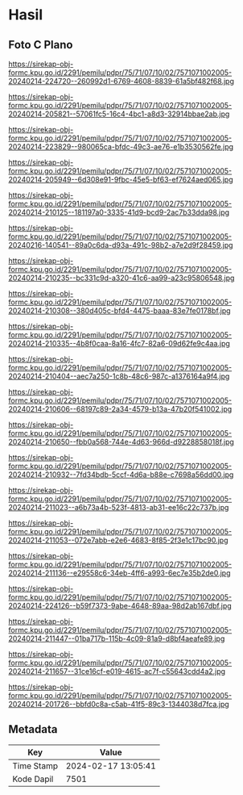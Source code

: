 # Hasil

## Foto C Plano

https://sirekap-obj-formc.kpu.go.id/2291/pemilu/pdpr/75/71/07/10/02/7571071002005-20240214-224720--260992d1-6769-4608-8839-61a5bf482f68.jpg

https://sirekap-obj-formc.kpu.go.id/2291/pemilu/pdpr/75/71/07/10/02/7571071002005-20240214-205821--57061fc5-16c4-4bc1-a8d3-32914bbae2ab.jpg

https://sirekap-obj-formc.kpu.go.id/2291/pemilu/pdpr/75/71/07/10/02/7571071002005-20240214-223829--980065ca-bfdc-49c3-ae76-e1b3530562fe.jpg

https://sirekap-obj-formc.kpu.go.id/2291/pemilu/pdpr/75/71/07/10/02/7571071002005-20240214-205949--6d308e91-9fbc-45e5-bf63-ef7624aed065.jpg

https://sirekap-obj-formc.kpu.go.id/2291/pemilu/pdpr/75/71/07/10/02/7571071002005-20240214-210125--181197a0-3335-41d9-bcd9-2ac7b33dda98.jpg

https://sirekap-obj-formc.kpu.go.id/2291/pemilu/pdpr/75/71/07/10/02/7571071002005-20240216-140541--89a0c6da-d93a-491c-98b2-a7e2d9f28459.jpg

https://sirekap-obj-formc.kpu.go.id/2291/pemilu/pdpr/75/71/07/10/02/7571071002005-20240214-210235--bc331c9d-a320-41c6-aa99-a23c95806548.jpg

https://sirekap-obj-formc.kpu.go.id/2291/pemilu/pdpr/75/71/07/10/02/7571071002005-20240214-210308--380d405c-bfd4-4475-baaa-83e7fe0178bf.jpg

https://sirekap-obj-formc.kpu.go.id/2291/pemilu/pdpr/75/71/07/10/02/7571071002005-20240214-210335--4b8f0caa-8a16-4fc7-82a6-09d62fe9c4aa.jpg

https://sirekap-obj-formc.kpu.go.id/2291/pemilu/pdpr/75/71/07/10/02/7571071002005-20240214-210404--aec7a250-1c8b-48c6-987c-a1376164a9f4.jpg

https://sirekap-obj-formc.kpu.go.id/2291/pemilu/pdpr/75/71/07/10/02/7571071002005-20240214-210606--68197c89-2a34-4579-b13a-47b20f541002.jpg

https://sirekap-obj-formc.kpu.go.id/2291/pemilu/pdpr/75/71/07/10/02/7571071002005-20240214-210650--fbb0a568-744e-4d63-966d-d9228858018f.jpg

https://sirekap-obj-formc.kpu.go.id/2291/pemilu/pdpr/75/71/07/10/02/7571071002005-20240214-210932--7fd34bdb-5ccf-4d6a-b88e-c7698a56dd00.jpg

https://sirekap-obj-formc.kpu.go.id/2291/pemilu/pdpr/75/71/07/10/02/7571071002005-20240214-211023--a6b73a4b-523f-4813-ab31-ee16c22c737b.jpg

https://sirekap-obj-formc.kpu.go.id/2291/pemilu/pdpr/75/71/07/10/02/7571071002005-20240214-211053--072e7abb-e2e6-4683-8f85-2f3e1c17bc90.jpg

https://sirekap-obj-formc.kpu.go.id/2291/pemilu/pdpr/75/71/07/10/02/7571071002005-20240214-211136--e29558c6-34eb-4ff6-a993-6ec7e35b2de0.jpg

https://sirekap-obj-formc.kpu.go.id/2291/pemilu/pdpr/75/71/07/10/02/7571071002005-20240214-224126--b59f7373-9abe-4648-89aa-98d2ab167dbf.jpg

https://sirekap-obj-formc.kpu.go.id/2291/pemilu/pdpr/75/71/07/10/02/7571071002005-20240214-211447--01ba717b-115b-4c09-81a9-d8bf4aeafe89.jpg

https://sirekap-obj-formc.kpu.go.id/2291/pemilu/pdpr/75/71/07/10/02/7571071002005-20240214-211657--31ce16cf-e019-4615-ac7f-c55643cdd4a2.jpg

https://sirekap-obj-formc.kpu.go.id/2291/pemilu/pdpr/75/71/07/10/02/7571071002005-20240214-201726--bbfd0c8a-c5ab-41f5-89c3-1344038d7fca.jpg


## Metadata

| Key        | Value               |
| ---------- | ------------------- |
| Time Stamp | 2024-02-17 13:05:41 |
| Kode Dapil | 7501                |



